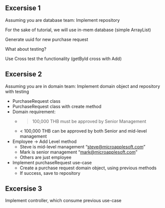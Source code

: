 ## Excersise 1

Assuming you are database team: Implement repository

For the sake of tutorial, we will use in-mem database (simple ArrayList)

Generate uuid for new purchase request

What about testing?

Use Cross test the functionality (getById cross with Add)

## Excersise 2

Assuming you are in domain team: Implement domain object and repository with testing

- PurchaseRequest class
- PurchaseRequest class with create method
- Domain requirement:
    - > 100,000 THB must be approved by Senior Management
    - < 100,000 THB can be approved by both Senior and mid-level management
- Employee → Add Level method
    - Steve is mid-level management “steve@microapplesoft.com”
    - Mark is senior management “mark@microapplesoft.com”
    - Others are just employee
- Implement purchaseRequest use-case
    - Create a purchase request domain object, using previous methods
    - If success, save to repository

## Excersise 3

Implement controller, which consume previous use-case
